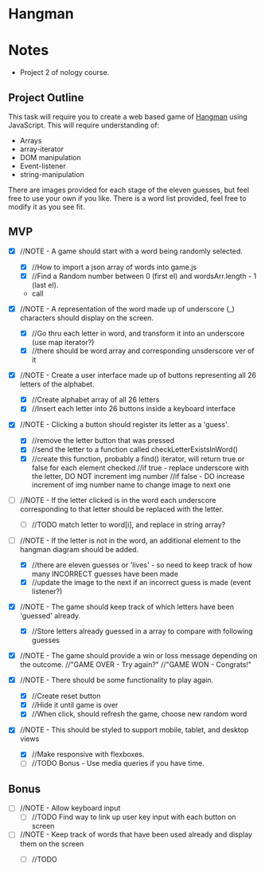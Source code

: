 # Hangman

# Notes
- Project 2 of nology course.



## Project Outline

This task will require you to create a web based game of [Hangman](https://en.wikipedia.org/wiki/Hangman_\(game\)) using JavaScript.
This will require understanding of:

- Arrays
- array-iterator
- DOM manipulation
- Event-listener
- string-manipulation

There are images provided for each stage of the eleven guesses, but feel free to use your own if you like. There is a word list provided, feel free to modify it as you see fit.

## MVP

- [x] //NOTE -  A game should start with a word being randomly selected.
    - [x] //How to import a json array of words into game.js
    - [x] //Find a Random number between 0 (first el) and wordsArr.length - 1 (last el).
    - call

- [x] //NOTE - A representation of the word made up of underscore (_) characters should display on the screen.
    - [x] //Go thru each letter in word, and transform it into an underscore (use map iterator?)
    - [x] //there should be word array and corresponding unsderscore ver of it

- [x] //NOTE - Create a user interface made up of buttons representing all 26 letters of the alphabet.
    - [x] //Create alphabet array of all 26 letters
    - [x] //Insert each letter into 26 buttons inside a keyboard interface

- [x] //NOTE - Clicking a button should register its letter as a 'guess'.
    - [x] //remove the letter button that was pressed
    - [x] //send the letter to a function called checkLetterExistsInWord()
    - [x] //create this function, probably a find() iterator, will return true or false for each element checked
        //if true - replace underscore with the letter, DO NOT increment img number
        //if false - DO increase increment of img number name to change image to next one

- [ ] //NOTE - If the letter clicked is in the word each underscore corresponding to that letter should be replaced with the letter.
    - [ ] //TODO match letter to word[i], and replace in string array?

- [ ] //NOTE - If the letter is not in the word, an additional element to the hangman diagram should be added.
    - [x] //there are eleven guesses or 'lives' - so need to keep track of how many INCORRECT guesses have been made 
    - [x] //update the image to the next if an incorrect guess is made (event listener?)

- [x] //NOTE - The game should keep track of which letters have been 'guessed' already.
    - [x] //Store letters already guessed in a array to compare with following guesses

- [x] //NOTE - The game should provide a win or loss message depending on the outcome.
    //"GAME OVER - Try again?"
    //"GAME WON - Congrats!"

- [x] //NOTE - There should be some functionality to play again.
    - [x] //Create reset button
    - [x] //Hide it until game is over
    - [x] //When click, should refresh the game, choose new random word

- [x] //NOTE - This should be styled to support mobile, tablet, and desktop views
    - [x] //Make responsive with flexboxes.
    - [ ] //TODO Bonus - Use media queries if you have time.

## Bonus

- [ ] //NOTE - Allow keyboard input
    - [ ] //TODO Find way to link up user key input with each button on screen

- [ ] //NOTE - Keep track of words that have been used already and display them on the screen
    - [ ] //TODO  



    
